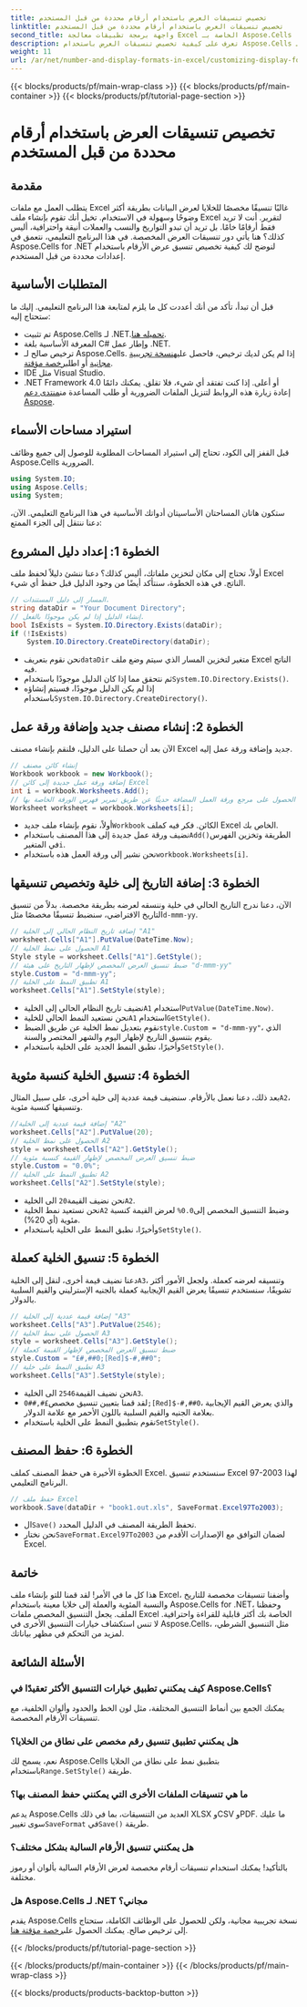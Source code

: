 ```yaml
---
title: تخصيص تنسيقات العرض باستخدام أرقام محددة من قبل المستخدم
linktitle: تخصيص تنسيقات العرض باستخدام أرقام محددة من قبل المستخدم
second_title: واجهة برمجة تطبيقات معالجة Excel الخاصة بـ Aspose.Cells .NET
description: تعرف على كيفية تخصيص تنسيقات العرض باستخدام Aspose.Cells لـ .NET. قم بتنسيق التواريخ والنسب المئوية والعملات باستخدام هذا الدليل المفصل.
weight: 11
url: /ar/net/number-and-display-formats-in-excel/customizing-display-formats-with-user-defined-numbers/
---
```


{{< blocks/products/pf/main-wrap-class >}}
{{< blocks/products/pf/main-container >}}
{{< blocks/products/pf/tutorial-page-section >}}

# تخصيص تنسيقات العرض باستخدام أرقام محددة من قبل المستخدم

## مقدمة
يتطلب العمل مع ملفات Excel غالبًا تنسيقًا مخصصًا للخلايا لعرض البيانات بطريقة أكثر وضوحًا وسهولة في الاستخدام. تخيل أنك تقوم بإنشاء ملف Excel لتقرير. أنت لا تريد فقط أرقامًا خامًا. بل تريد أن تبدو التواريخ والنسب والعملات أنيقة واحترافية، أليس كذلك؟ هنا يأتي دور تنسيقات العرض المخصصة. في هذا البرنامج التعليمي، نتعمق في Aspose.Cells for .NET لنوضح لك كيفية تخصيص تنسيق عرض الأرقام باستخدام إعدادات محددة من قبل المستخدم.
## المتطلبات الأساسية
قبل أن تبدأ، تأكد من أنك أعددت كل ما يلزم لمتابعة هذا البرنامج التعليمي. إليك ما ستحتاج إليه:
-  تم تثبيت Aspose.Cells لـ .NET.[تحميله هنا](https://releases.aspose.com/cells/net/).
- المعرفة الأساسية بلغة C# وإطار عمل .NET.
-  ترخيص صالح لـ Aspose.Cells. إذا لم يكن لديك ترخيص، فاحصل عليه[نسخة تجريبية مجانية](https://releases.aspose.com/) أو اطلب[رخصة مؤقتة](https://purchase.aspose.com/temporary-license/).
- IDE مثل Visual Studio.
- .NET Framework 4.0 أو أعلى.
 إذا كنت تفتقد أي شيء، فلا تقلق. يمكنك دائمًا إعادة زيارة هذه الروابط لتنزيل الملفات الضرورية أو طلب المساعدة من[منتدى دعم Aspose](https://forum.aspose.com/c/cells/9).
## استيراد مساحات الأسماء
قبل القفز إلى الكود، تحتاج إلى استيراد المساحات المطلوبة للوصول إلى جميع وظائف Aspose.Cells الضرورية.
```csharp
using System.IO;
using Aspose.Cells;
using System;
```
ستكون هاتان المساحتان الأساسيتان أدواتك الأساسية في هذا البرنامج التعليمي. الآن، دعنا ننتقل إلى الجزء الممتع:
## الخطوة 1: إعداد دليل المشروع
أولاً، تحتاج إلى مكان لتخزين ملفاتك، أليس كذلك؟ دعنا ننشئ دليلاً لحفظ ملف Excel الناتج. في هذه الخطوة، سنتأكد أيضًا من وجود الدليل قبل حفظ أي شيء.
```csharp
// المسار إلى دليل المستندات.
string dataDir = "Your Document Directory";
// إنشاء الدليل إذا لم يكن موجودًا بالفعل.
bool IsExists = System.IO.Directory.Exists(dataDir);
if (!IsExists)
    System.IO.Directory.CreateDirectory(dataDir);
```
-  نحن نقوم بتعريف`dataDir` متغير لتخزين المسار الذي سيتم وضع ملف Excel الناتج فيه.
-  ثم نتحقق مما إذا كان الدليل موجودًا باستخدام`System.IO.Directory.Exists()`.
-  إذا لم يكن الدليل موجودًا، فسيتم إنشاؤه باستخدام`System.IO.Directory.CreateDirectory()`.
## الخطوة 2: إنشاء مصنف جديد وإضافة ورقة عمل
الآن بعد أن حصلنا على الدليل، فلنقم بإنشاء مصنف Excel جديد وإضافة ورقة عمل إليه.
```csharp
// إنشاء كائن مصنف
Workbook workbook = new Workbook();
// إضافة ورقة عمل جديدة إلى كائن Excel
int i = workbook.Worksheets.Add();
// الحصول على مرجع ورقة العمل المضافة حديثًا عن طريق تمرير فهرس الورقة الخاصة بها
Worksheet worksheet = workbook.Worksheets[i];
```
-  أولاً، نقوم بإنشاء ملف جديد`Workbook` الكائن. فكر فيه كملف Excel الخاص بك.
-  نضيف ورقة عمل جديدة إلى هذا المصنف باستخدام`Add()`الطريقة وتخزين الفهرس في المتغير`i`.
-  نحن نشير إلى ورقة العمل هذه باستخدام`workbook.Worksheets[i]`.
## الخطوة 3: إضافة التاريخ إلى خلية وتخصيص تنسيقها
 الآن، دعنا ندرج التاريخ الحالي في خلية وننسقه لعرضه بطريقة مخصصة. بدلاً من تنسيق التاريخ الافتراضي، سنضبط تنسيقًا مخصصًا مثل`d-mmm-yy`.
```csharp
// إضافة تاريخ النظام الحالي إلى الخلية "A1"
worksheet.Cells["A1"].PutValue(DateTime.Now);
// الحصول على نمط الخلية A1
Style style = worksheet.Cells["A1"].GetStyle();
// ضبط تنسيق العرض المخصص لإظهار التاريخ على هيئة "d-mmm-yy"
style.Custom = "d-mmm-yy";
// تطبيق النمط على الخلية A1
worksheet.Cells["A1"].SetStyle(style);
```
-  نضيف تاريخ النظام الحالي إلى الخلية`A1` استخدام`PutValue(DateTime.Now)`.
-  نحن نستعيد النمط الحالي للخلية`A1` استخدام`GetStyle()`.
-  نقوم بتعديل نمط الخلية عن طريق الضبط`style.Custom = "d-mmm-yy"`، الذي يقوم بتنسيق التاريخ لإظهار اليوم والشهر المختصر والسنة.
-  وأخيرًا، نطبق النمط الجديد على الخلية باستخدام`SetStyle()`.
## الخطوة 4: تنسيق الخلية كنسبة مئوية
 بعد ذلك، دعنا نعمل بالأرقام. سنضيف قيمة عددية إلى خلية أخرى، على سبيل المثال`A2`، وتنسيقها كنسبة مئوية.
```csharp
//إضافة قيمة عددية إلى الخلية "A2"
worksheet.Cells["A2"].PutValue(20);
// الحصول على نمط الخلية A2
style = worksheet.Cells["A2"].GetStyle();
// ضبط تنسيق العرض المخصص لإظهار القيمة كنسبة مئوية
style.Custom = "0.0%";
// تطبيق النمط على الخلية A2
worksheet.Cells["A2"].SetStyle(style);
```
-  نحن نضيف القيمة`20` الى الخلية`A2`.
-  نحن نستعيد نمط الخلية`A2` وضبط التنسيق المخصص إلى`0.0%` لعرض القيمة كنسبة مئوية (أي 20%).
-  وأخيرًا، نطبق النمط على الخلية باستخدام`SetStyle()`.
## الخطوة 5: تنسيق الخلية كعملة
 دعنا نضيف قيمة أخرى، لنقل إلى الخلية`A3`، وتنسيقه لعرضه كعملة. ولجعل الأمور أكثر تشويقًا، سنستخدم تنسيقًا يعرض القيم الإيجابية كعملة بالجنيه الإسترليني والقيم السلبية بالدولار.
```csharp
// إضافة قيمة عددية إلى الخلية "A3"
worksheet.Cells["A3"].PutValue(2546);
// الحصول على نمط الخلية A3
style = worksheet.Cells["A3"].GetStyle();
// ضبط تنسيق العرض المخصص لإظهار القيمة كعملة
style.Custom = "£#,##0;[Red]$-#,##0";
// تطبيق النمط على خلية A3
worksheet.Cells["A3"].SetStyle(style);
```
-  نحن نضيف القيمة`2546` الى الخلية`A3`.
-  لقد قمنا بتعيين تنسيق مخصص`£#,##0;[Red]$-#,##0`، والذي يعرض القيم الإيجابية بعلامة الجنيه والقيم السلبية باللون الأحمر مع علامة الدولار.
- نقوم بتطبيق النمط على الخلية باستخدام`SetStyle()`.
## الخطوة 6: حفظ المصنف
الخطوة الأخيرة هي حفظ المصنف كملف Excel. سنستخدم تنسيق Excel 97-2003 لهذا البرنامج التعليمي.
```csharp
// حفظ ملف Excel
workbook.Save(dataDir + "book1.out.xls", SaveFormat.Excel97To2003);
```
-  ال`Save()` تحفظ الطريقة المصنف في الدليل المحدد.
-  نحن نختار`SaveFormat.Excel97To2003` لضمان التوافق مع الإصدارات الأقدم من Excel.
## خاتمة
هذا كل ما في الأمر! لقد قمنا للتو بإنشاء ملف Excel، وأضفنا تنسيقات مخصصة للتاريخ والنسبة المئوية والعملة إلى خلايا معينة باستخدام Aspose.Cells for .NET، وحفظنا الملف. يجعل التنسيق المخصص ملفات Excel الخاصة بك أكثر قابلية للقراءة واحترافية. لا تنس استكشاف خيارات التنسيق الأخرى في Aspose.Cells، مثل التنسيق الشرطي، لمزيد من التحكم في مظهر بياناتك.
## الأسئلة الشائعة
### كيف يمكنني تطبيق خيارات التنسيق الأكثر تعقيدًا في Aspose.Cells؟
يمكنك الجمع بين أنماط التنسيق المختلفة، مثل لون الخط والحدود وألوان الخلفية، مع تنسيقات الأرقام المخصصة.
### هل يمكنني تطبيق تنسيق رقم مخصص على نطاق من الخلايا؟
نعم، يسمح لك Aspose.Cells بتطبيق نمط على نطاق من الخلايا باستخدام`Range.SetStyle()` طريقة.
### ما هي تنسيقات الملفات الأخرى التي يمكنني حفظ المصنف بها؟
 يدعم Aspose.Cells العديد من التنسيقات، بما في ذلك XLSX وCSV وPDF. ما عليك سوى تغيير`SaveFormat` في`Save()` طريقة.
### هل يمكنني تنسيق الأرقام السالبة بشكل مختلف؟
بالتأكيد! يمكنك استخدام تنسيقات أرقام مخصصة لعرض الأرقام السالبة بألوان أو رموز مختلفة.
### هل Aspose.Cells لـ .NET مجاني؟
 يقدم Aspose.Cells نسخة تجريبية مجانية، ولكن للحصول على الوظائف الكاملة، ستحتاج إلى ترخيص صالح. يمكنك الحصول على[رخصة مؤقتة هنا](https://purchase.aspose.com/temporary-license/).

{{< /blocks/products/pf/tutorial-page-section >}}

{{< /blocks/products/pf/main-container >}}
{{< /blocks/products/pf/main-wrap-class >}}

{{< blocks/products/products-backtop-button >}}
